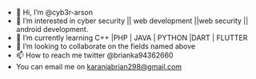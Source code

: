 - 👋 Hi, I’m @cyb3r-arson
- 👀 I’m interested in cyber security || web development ||web security || android development.
- 🌱 I’m currently learning C++ |PHP | JAVA | PYTHON |DART | FLUTTER
- 💞️ I’m looking to collaborate on the fields named above
- 📫 How to reach me twitter @brianka94362660
- You can email me on karanjabrian298@gmail.com

<!---
Parrot64/Parrot64 is a ✨ special ✨ repository because its `README.md` (this file) appears on your GitHub profile.
You can click the Preview link to take a look at your changes.
--->
